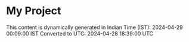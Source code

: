 # My Project

This content is dynamically generated in Indian Time (IST): 2024-04-29 00:09:00 IST
Converted to UTC: 2024-04-28 18:39:00 UTC
